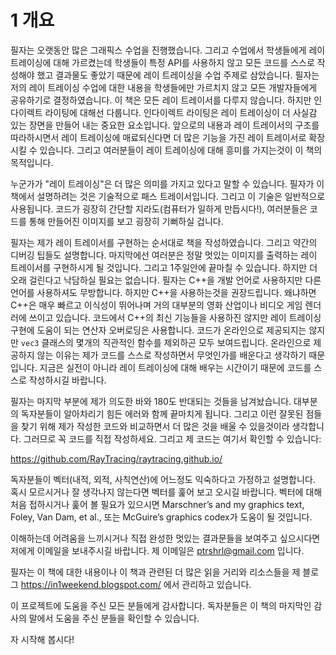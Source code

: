 # 1 개요

필자는 오랫동안 많은 그래픽스 수업을 진행했습니다. 그리고 수업에서 학생들에게 레이 트레이싱에 대해 가르켰는데 학생들이 특정 API를 사용하지 않고 모든 코드를 스스로 작성해야 했고 결과물도 좋았기 때문에 레이 트레이싱을 수업 주제로 삼았습니다. 필자는 저의 레이 트레이싱 수업에 대한 내용을 학생들에만 가르치지 않고 모든 개발자들에게 공유하기로 결정하였습니다. 이 책은 모든 레이 트레이서를 다루지 않습니다. 하지만 인다이렉트 라이팅에 대해선 다룹니다. 인다이렉트 라이팅은 레이 트레이싱이 더 사실감 있는 장면을 만들어 내는 중요한 요소입니다. 앞으로의 내용과 레이 트레이서의 구조를 따라하시면서 레이 트레이싱에 매료되신다면 더 많은 기능을 가진 레이 트레이서로 확장시킬 수 있습니다. 그리고 여러분들이 레이 트레이싱에 대해 흥미를 가지는것이 이 책의 목적입니다.

누군가가 "레이 트레이싱"은 더 많은 의미를 가지고 있다고 말할 수 있습니다. 필자가 이 책에서 설명하려는 것은 기술적으로 패스 트레이서입니다. 그리고 이 기술은 일반적으로 사용됩니다. 코드가 굉장히 간단할 지라도(컴퓨터가 일하게 만듭시다!), 여러분들은 코드를 통해 만들어진 이미지를 보고 굉장히 기뻐하실 겁니다.

필자는 제가 레이 트레이서를 구현하는 순서대로 책을 작성하였습니다. 그리고 약간의 디버깅 팁들도 설명합니다. 마지막에선 여러분은 정말 멋있는 이미지를 출력하는 레이 트레이서를 구현하시게 될 것입니다. 그리고 1주일안에 끝마칠 수 있습니다. 하지만 더 오래 걸린다고 낙담하실 필요는 없습니다. 필자는 C++을 개발 언어로 사용하지만 다른 언어를 사용하셔도 무방합니다. 하지만 C++을 사용하는것을 권장드립니다. 왜냐하면 C++은 매우 빠르고 이식성이 뛰어나며 거의 대부분의 영화 산업이나 비디오 게임 렌더러에 쓰이고 있습니다. 코드에서 C++의 최신 기능들을 사용하진 않지만 레이 트레이싱 구현에 도움이 되는 연산자 오버로딩은 사용합니다. 코드가 온라인으로 제공되지는 않지만 ```vec3``` 클래스의 몇개의 직관적인 함수를 제외하곤 모두 보여드립니다. 온라인으로 제공하지 않는 이유는 제가 코드를 스스로 작성하면서 무엇인가를 배운다고 생각하기 때문입니다. 지금은 실전이 아니라 레이 트레이싱에 대해 배우는 시간이기 때문에 코드를 스스로 작성하시길 바랍니다.

필자는 마지막 부분에 제가 의도한 바와 180도 반대되는 것들을 남겨놨습니다. 대부분의 독자분들이 알아차리기 힘든 에러와 함께 끝마치게 됩니다. 그리고 이런 잘못된 점들을 찾기 위해 제가 작성한 코드와 비교하면서 더 많은 것을 배울 수 있을것이라 생각합니다. 그러므로 꼭 코드를 직접 작성하세요. 그리고 제 코드는 여기서 확인할 수 있습니다:

https://github.com/RayTracing/raytracing.github.io/

독자분들이 벡터(내적, 외적, 사칙연산)에 어느정도 익숙하다고 가정하고 설명합니다. 혹시 모르시거나 잘 생각나지 않는다면 벡터를 훑어 보고 오시길 바랍니다. 벡터에 대해 처음 접하시거나 훑어 볼 필요가 있으시면 Marschner’s and my graphics text, Foley, Van Dam, et al., 또는 McGuire’s graphics codex가 도움이 될 것입니다.

이해하는데 어려움을 느끼시거나 직접 완성한 멋있는 결과문들을 보여주고 싶으시다면 저에게 이메일을 보내주시길 바랍니다. 제 이메일은 ptrshrl@gmail.com 입니다.

필자는 이 책에 대한 내용이나 이 책과 관련된 더 많은 읽을 거리와 리소스들을 제 블로그 https://in1weekend.blogspot.com/ 에서 관리하고 있습니다.

이 프로젝트에 도움을 주신 모든 분들에게 감사합니다. 독자분들은 이 책의 마지막인 감사의 말에서 도움을 주신 분들을 확인할 수 있습니다.

자 시작해 봅시다!
